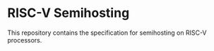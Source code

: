 # RISC-V Semihosting

This repository contains the specification for semihosting on RISC-V
processors.
